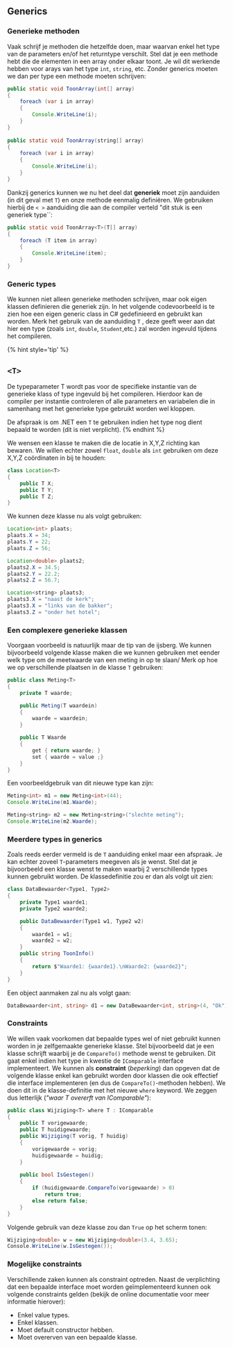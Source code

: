 ## Generics

### Generieke methoden
Vaak schrijf je methoden die hetzelfde doen, maar waarvan enkel het type van de parameters en/of het returntype verschilt. Stel dat je een methode hebt die de elementen in een array onder elkaar toont. Je wil dit werkende hebben voor arays van het type ``int``, ``string``, etc. Zonder generics moeten we dan per type een methode moeten schrijven:

```java
public static void ToonArray(int[] array)
{
    foreach (var i in array)
    {
        Console.WriteLine(i);
    }
}
 
public static void ToonArray(string[] array)
{
    foreach (var i in array)
    {
        Console.WriteLine(i);
    }
}
```
Dankzij generics kunnen we nu het deel dat **generiek** moet zijn aanduiden (in dit geval met ``T``) en onze methode eenmalig definiëren. We gebruiken hierbij de ``< >`` aanduiding die aan de compiler verteld "dit stuk is een generiek type``:

```java
public static void ToonArray<T>(T[] array)
{
    foreach (T item in array)
    {
        Console.WriteLine(item);
    }
}
```

### Generic types
We kunnen niet alleen generieke methoden schrijven, maar ook eigen klassen definieren die generiek zijn. In het volgende codevoorbeeld is te zien hoe een eigen generic class in C# gedefinieerd en gebruikt kan worden. Merk het gebruik van de aanduiding ``T`` , deze geeft  weer aan dat hier een type (zoals ``int``, ``double``, ``Student``,etc.) zal worden ingevuld tijdens het compileren.

{% hint style='tip' %}
## ``<T>``
De typeparameter T wordt pas voor de specifieke instantie van de generieke klass of type ingevuld bij het compileren. Hierdoor kan de compiler per instantie controleren of alle parameters en variabelen die in samenhang met het generieke type gebruikt worden wel kloppen.

De afspraak is om .NET een ``T`` te gebruiken indien het type nog dient bepaald te worden (dit is niet verplicht).
{% endhint %}


We wensen een klasse te maken die de locatie in X,Y,Z richting kan bewaren. We willen echter zowel ``float``, ``double`` als ``int`` gebruiken om deze X,Y,Z coördinaten in bij te houden:


```java
class Location<T>
{
    public T X;
    public T Y;
    public T Z;
}
```
We kunnen deze klasse nu als volgt gebruiken:

```java
Location<int> plaats;
plaats.X = 34;
plaats.Y = 22;
plaats.Z = 56;

Location<double> plaats2;
plaats2.X = 34.5;
plaats2.Y = 22.2;
plaats2.Z = 56.7;

Location<string> plaats3;
plaats3.X = "naast de kerk";
plaats3.X = "links van de bakker";
plaats3.Z = "onder het hotel";
```


### Een complexere generieke klassen
Voorgaan voorbeeld is natuurlijk maar de tip van de ijsberg. We kunnen bijvoorbeeld volgende klasse maken die we kunnen gebruiken met eender welk type om de meetwaarde van een meting in op te slaan/ Merk op hoe we op verschillende plaatsen in de klasse ``T`` gebruiken:

```java
public class Meting<T>
{
    private T waarde;

    public Meting(T waardein)
    {
        waarde = waardein;
    }

    public T Waarde 
    { 
        get { return waarde; } 
        set { waarde = value ;}  
    }
}
```
Een voorbeeldgebruik van dit nieuwe type kan zijn:

```java
Meting<int> m1 = new Meting<int>(44);
Console.WriteLine(m1.Waarde);

Meting<string> m2 = new Meting<string>("slechte meting");
Console.WriteLine(m2.Waarde);
```


### Meerdere types in generics
Zoals reeds eerder vermeld is de ``T`` aanduiding enkel maar een afspraak. Je kan echter zoveel ``T``-parameters meegeven als je wenst. Stel dat je bijvoorbeeld een klasse wenst te maken waarbij 2 verschillende types kunnen gebruikt worden. De klassedefinitie zou er dan als volgt uit zien:

```csharp
class DataBewaarder<Type1, Type2>
{
    private Type1 waarde1;
    private Type2 waarde2;

    public DataBewaarder(Type1 w1, Type2 w2)
    {
        waarde1 = w1;
        waarde2 = w2;
    }
    public string ToonInfo()
    {
        return $"Waarde1: {waarde1}.\nWaarde2: {waarde2}";
    }
}
```
Een object aanmaken zal nu als volgt gaan:

```csharp
DataBewaarder<int, string> d1 = new DataBewaarder<int, string>(4, "Ok");
```



### Constraints
We willen vaak voorkomen dat bepaalde types wel of niet gebruikt kunnen worden in je zelfgemaakte generieke klasse. Stel bijvoorbeeld dat je een klasse schrijft waarbij je de ``CompareTo()`` methode wenst te gebruiken. Dit gaat enkel indien het type in kwestie de ``IComparable`` interface implementeert. We kunnen als **constraint** (*beperking*) dan opgeven dat de volgende klasse enkel kan gebruikt worden door klassen die ook effectief die interface implementeren (en dus de ``CompareTo()``-methoden hebben). We doen dit in de klasse-definitie met het nieuwe ``where`` keyword. We zeggen dus letterlijk (*"waar T overerft van IComparable"*):

```csharp
public class Wijziging<T> where T : IComparable
{
    public T vorigewaarde;
    public T huidigewaarde;
    public Wijziging(T vorig, T huidig)
    {
        vorigewaarde = vorig;
        huidigewaarde = huidig;
    }
 
    public bool IsGestegen()
    {
        if (huidigewaarde.CompareTo(vorigewaarde) > 0)
            return true;
        else return false;
    }
}
```

Volgende gebruik van deze klasse zou dan ``True`` op het scherm tonen:

```csharp
Wijziging<double> w = new Wijziging<double>(3.4, 3.65);
Console.WriteLine(w.IsGestegen());
```

### Mogelijke constraints
Verschillende zaken kunnen als constraint optreden. Naast de verplichting dat een bepaalde interface moet worden geïmplementeerd kunnen ook volgende constraints gelden (bekijk de online documentatie voor meer informatie hierover):
* Enkel value types.
* Enkel klassen.
* Moet default constructor hebben.
* Moet overerven van een bepaalde klasse.